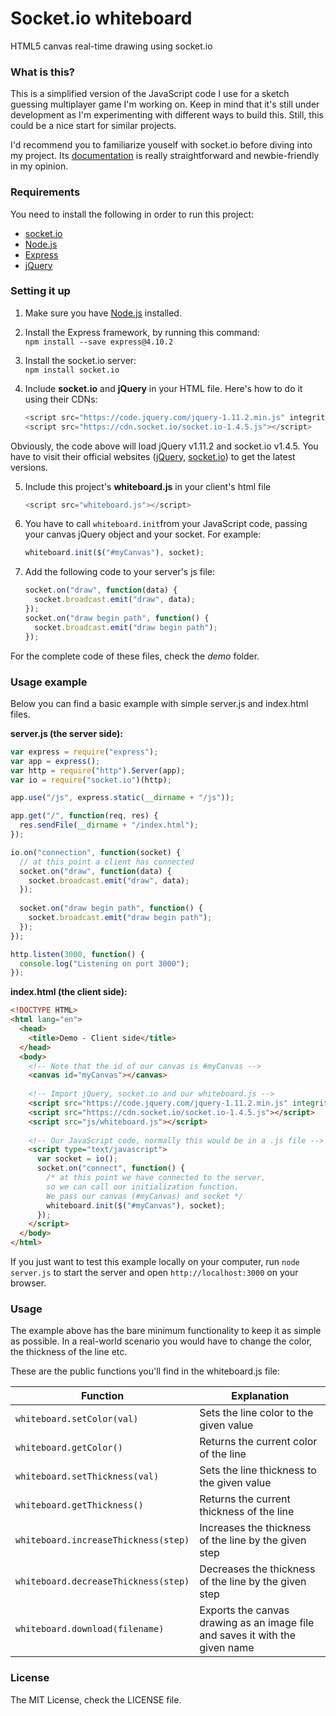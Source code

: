 # Socket.io whiteboard
HTML5 canvas real-time drawing using socket.io

### What is this?
This is a simplified version of the JavaScript code I use for a sketch guessing multiplayer game I'm working on. Keep in mind that it's still under development as I'm experimenting with different ways to build this. Still, this could be a nice start for similar projects.

I'd recommend you to familiarize youself with socket.io before diving into my project. Its [documentation](http://socket.io/docs/) is really straightforward and newbie-friendly in my opinion.

### Requirements
You need to install the following in order to run this project:
- [socket.io](http://socket.io/)
- [Node.js](https://nodejs.org/)
- [Express](http://expressjs.com/)
- [jQuery](https://jquery.com/)

### Setting it up
1. Make sure you have [Node.js](https://nodejs.org/) installed.

2. Install the Express framework, by running this command:  
`npm install --save express@4.10.2`

3. Install the socket.io server:  
`npm install socket.io`

4. Include **socket.io** and **jQuery** in your HTML file. Here's how to do it using their CDNs:  
    ```javascript
    <script src="https://code.jquery.com/jquery-1.11.2.min.js" integrity="sha256-Ls0pXSlb7AYs7evhd+VLnWsZ/AqEHcXBeMZUycz/CcA=" crossorigin="anonymous"></script>
    <script src="https://cdn.socket.io/socket.io-1.4.5.js"></script>
    ```  
Obviously, the code above will load jQuery v1.11.2 and socket.io v1.4.5. You have to visit their official websites ([jQuery](https://code.jquery.com/), [socket.io](http://socket.io/download/)) to get the latest versions.  

5. Include this project's **whiteboard.js** in your client's html file  
    ```javascript
    <script src="whiteboard.js"></script>
    ```  

6. You have to call `whiteboard.init`from your JavaScript code, passing your canvas jQuery object and your socket. For example:  
    ```javascript
    whiteboard.init($("#myCanvas"), socket);
    ```  

7. Add the following code to your server's js file:  
    ```javascript
    socket.on("draw", function(data) {
      socket.broadcast.emit("draw", data);
    });
    socket.on("draw begin path", function() {
      socket.broadcast.emit("draw begin path");
    });
    ```

For the complete code of these files, check the *demo* folder.

### Usage example
Below you can find a basic example with simple server.js and index.html files.

**server.js (the server side):**  
```javascript
var express = require("express");
var app = express();
var http = require("http").Server(app);
var io = require("socket.io")(http);

app.use("/js", express.static(__dirname + "/js"));

app.get("/", function(req, res) {
  res.sendFile(__dirname + "/index.html");
});

io.on("connection", function(socket) {
  // at this point a client has connected
  socket.on("draw", function(data) {
    socket.broadcast.emit("draw", data);
  });
  
  socket.on("draw begin path", function() {
    socket.broadcast.emit("draw begin path");
  });
});

http.listen(3000, function() {
  console.log("Listening on port 3000");
});
```

**index.html (the client side):**
```html
<!DOCTYPE HTML>
<html lang="en">
  <head>
    <title>Demo - Client side</title>
  </head>
  <body>
    <!-- Note that the id of our canvas is #myCanvas -->
    <canvas id="myCanvas"></canvas>
    
    <!-- Import jQuery, socket.io and our whiteboard.js -->
    <script src="https://code.jquery.com/jquery-1.11.2.min.js" integrity="sha256-Ls0pXSlb7AYs7evhd+VLnWsZ/AqEHcXBeMZUycz/CcA=" crossorigin="anonymous"></script>
    <script src="https://cdn.socket.io/socket.io-1.4.5.js"></script>
    <script src="js/whiteboard.js"></script>
    
    <!-- Our JavaScript code, normally this would be in a .js file -->
    <script type="text/javascript">
      var socket = io();
      socket.on("connect", function() {
        /* at this point we have connected to the server,
        so we can call our initialization function.
        We pass our canvas (#myCanvas) and socket */
        whiteboard.init($("#myCanvas"), socket);
      });
    </script>
  </body>
</html>
```

If you just want to test this example locally on your computer, run `node server.js` to start the server and open `http://localhost:3000` on your browser.

### Usage
The example above has the bare minimum functionality to keep it as simple as possible. In a real-world scenario you would have to change the color, the thickness of the line etc.

These are the public functions you'll find in the whiteboard.js file:

| Function                              | Explanation                                                                   |
| ------------------------------------- | ----------------------------------------------------------------------------- |
| `whiteboard.setColor(val)`            | Sets the line color to the given value                                        |
| `whiteboard.getColor()`               | Returns the current color of the line                                         |
| `whiteboard.setThickness(val)`        | Sets the line thickness to the given value                                    |
| `whiteboard.getThickness()`           | Returns the current thickness of the line                                     |
| `whiteboard.increaseThickness(step)`  | Increases the thickness of the line by the given step                         |
| `whiteboard.decreaseThickness(step)`  | Decreases the thickness of the line by the given step                         |
| `whiteboard.download(filename)`       | Exports the canvas drawing as an image file and saves it with the given name  |

### License
The MIT License, check the LICENSE file.